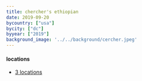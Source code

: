 ```yaml
---
title: chercher's ethiopian
date: 2019-09-20
bycountry: ["usa"]
bycity: ["dc"]
byyear: ["2019"]
background_image: '../../background/cercher.jpeg'
---
```


#### locations
* [3 locations](https://www.google.com/maps/search/cercher+ethiopian/@38.9448991,-77.1029368,13z/data=!3m1!4b1?entry=ttu)